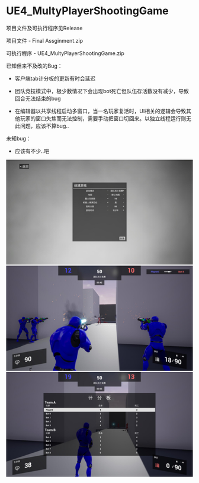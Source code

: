 # UE4_MultyPlayerShootingGame

项目文件及可执行程序见Release

项目文件 - Final Assginment.zip

可执行程序 - UE4_MultyPlayerShootingGame.zip

已知但来不及改的Bug：

- 客户端tab计分板的更新有时会延迟

- 团队竞技模式中，极少数情况下会出现bot死亡但队伍存活数没有减少，导致回合无法结束的bug

- 在编辑器以共享线程启动多窗口，当一名玩家复活时，UI相关的逻辑会导致其他玩家的窗口失焦而无法控制，需要手动把窗口切回来。以独立线程运行则无此问题，应该不算bug..

未知bug：

- 应该有不少..吧

![image](ScreenShots/f1.jpg)
![image](ScreenShots/f2.jpg)
![image](ScreenShots/f3.jpg)
